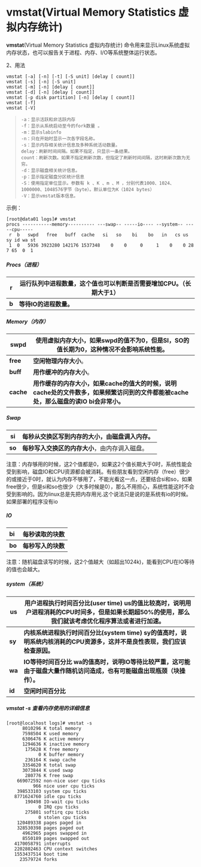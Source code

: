 # **vmstat**(Virtual Memory Statistics 虚拟内存统计)

**vmstat**(Virtual Memory Statistics 虚拟内存统计) 命令用来显示Linux系统虚拟内存状态，也可以报告关于进程、内存、I/O等系统整体运行状态。

2、用法

```less
vmstat [-a] [-n] [-t] [-S unit] [delay [ count]]
vmstat [-s] [-n] [-S unit]
vmstat [-m] [-n] [delay [ count]]
vmstat [-d] [-n] [delay [ count]]
vmstat [-p disk partition] [-n] [delay [ count]]
vmstat [-f]
vmstat [-V]
```

> ```less
> -a：显示活跃和非活跃内存
> -f：显示从系统启动至今的fork数量 。
> -m：显示slabinfo
> -n：只在开始时显示一次各字段名称。
> -s：显示内存相关统计信息及多种系统活动数量。
> delay：刷新时间间隔。如果不指定，只显示一条结果。
> count：刷新次数。如果不指定刷新次数，但指定了刷新时间间隔，这时刷新次数为无穷。
> -d：显示磁盘相关统计信息。
> -p：显示指定磁盘分区统计信息
> -S：使用指定单位显示。参数有 k 、K 、m 、M ，分别代表1000、1024、1000000、1048576字节（byte）。默认单位为K（1024 bytes）
> -V：显示vmstat版本信息。
> ```

示例：

```less
[root@data01 logs]# vmstat
procs -----------memory---------- ---swap-- -----io---- --system-- -----cpu-----
 r  b   swpd   free   buff  cache   si   so    bi    bo   in   cs us sy id wa st
 1  0   5936 3923280 142176 1537348    0    0     0     1    0    0 28  7 65  0  1

```

##### Procs（进程） 

| r     | 运行队列中进程数量，这个值也可以判断是否需要增加CPU。（长期大于1） |
| ----- | ------------------------------------------------------------ |
| **b** | **等待IO的进程数量。**                                       |

##### Memory（内存） 

| swpd      | 使用虚拟内存大小，如果swpd的值不为0，但是SI，SO的值长期为0，这种情况不会影响系统性能。 |
| --------- | ------------------------------------------------------------ |
| **free**  | **空闲物理内存大小**。                                       |
| **buff**  | **用作缓冲的内存大小**。                                     |
| **cache** | **用作缓存的内存大小，如果cache的值大的时候，说明cache处的文件数多，如果频繁访问到的文件都能被cache处，那么磁盘的读IO bi会非常小。** |

##### Swap 

| si     | 每秒从交换区写到内存的大小，由磁盘调入内存。   |
| ------ | ---------------------------------------------- |
| **so** | **每秒写入交换区的内存大小**，由内存调入磁盘。 |

注意：内存够用的时候，这2个值都是0，如果这2个值长期大于0时，系统性能会受到影响，磁盘IO和CPU资源都会被消耗。有些朋友看到空闲内存（free）很少的或接近于0时，就认为内存不够用了，不能光看这一点，还要结合si和so，如果free很少，但是si和so也很少（大多时候是0），那么不用担心，系统性能这时不会受到影响的。因为linux总是先把内存用光.这个说法只是说的是系统有io的时候。如果部署的程序没有io

##### IO

| bi     | 每秒读取的块数     |
| :----- | ------------------ |
| **bo** | **每秒写入的块数** |

注意：随机磁盘读写的时候，这2个值越大（如超出1024k)，能看到CPU在IO等待的值也会越大。 

##### system（系统） 

| us     | 用户进程执行时间百分比(user time) us的值比较高时，说明用户进程消耗的CPU时间多，但是如果长期超50%的使用，那么我们就该考虑优化程序算法或者进行加速。 |
| ------ | ------------------------------------------------------------ |
| **sy** | **内核系统进程执行时间百分比(system time) sy的值高时，说明系统内核消耗的CPU资源多，这并不是良性表现，我们应该检查原因。** |
| **wa** | **IO等待时间百分比  wa的值高时，说明IO等待比较严重，这可能由于磁盘大量作随机访问造成，也有可能磁盘出现瓶颈（块操作）。** |
| **id** | **空闲时间百分比**                                           |

##### vmstat -s 查看内存使用的详细信息

```less
[root@localhost logs]# vmstat -s
      8010296 K total memory
      7598504 K used memory
      6306476 K active memory
      1294636 K inactive memory
       175628 K free memory
            0 K buffer memory
       236164 K swap cache
      3354620 K total swap
      3073844 K used swap
       280776 K free swap
    669072592 non-nice user cpu ticks
          966 nice user cpu ticks
    398533103 system cpu ticks
   8771624760 idle cpu ticks
       190498 IO-wait cpu ticks
            0 IRQ cpu ticks
       275801 softirq cpu ticks
            0 stolen cpu ticks
    120489338 pages paged in
    328530398 pages paged out
      4962965 pages swapped in
      8550189 pages swapped out
   4170058791 interrupts
   2202802463 CPU context switches
   1553437514 boot time
     23579724 forks

```

